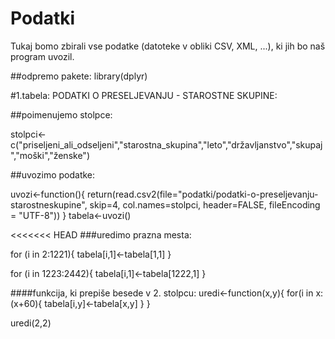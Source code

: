# Podatki

Tukaj bomo zbirali vse podatke (datoteke v obliki CSV, XML, ...), ki jih bo naš
program uvozil.

##odpremo pakete:
library(dplyr)

#1.tabela: PODATKI O PRESELJEVANJU - STAROSTNE SKUPINE:

##poimenujemo stolpce:

stolpci<-c("priseljeni_ali_odseljeni","starostna_skupina","leto","državljanstvo","skupaj","moški","ženske")

##uvozimo podatke:

uvozi<-function(){
    return(read.csv2(file="podatki/podatki-o-preseljevanju-starostneskupine",
                    skip=4,
                    col.names=stolpci,
                    header=FALSE,
                    fileEncoding = "UTF-8"))
                    }
tabela<-uvozi()

<<<<<<< HEAD
###uredimo prazna mesta:

for (i in 2:1221){
  tabela[i,1]<-tabela[1,1]
  } 

for (i in 1223:2442){
  tabela[i,1]<-tabela[1222,1]
  } 

####funkcija, ki prepiše besede v 2. stolpcu:
uredi<-function(x,y){
  for(i in x:(x+60){
    tabela[i,y]<-tabela[x,y]
    } 
}


uredi(2,2)                


